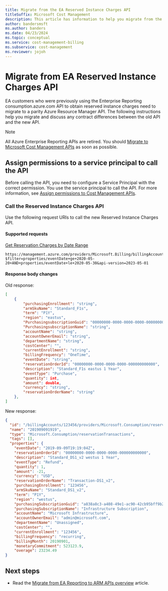 ```yaml
---
title: Migrate from the EA Reserved Instance Charges API
titleSuffix: Microsoft Cost Management
description: This article has information to help you migrate from the EA Reserved Instance Charges API.
author: bandersmsft
ms.author: banders
ms.date: 04/23/2024
ms.topic: conceptual
ms.service: cost-management-billing
ms.subservice: cost-management
ms.reviewer: jojoh
---
```


# Migrate from EA Reserved Instance Charges API

EA customers who were previously using the Enterprise Reporting consumption.azure.com API to obtain reserved instance charges need to migrate to a parity Azure Resource Manager API. The following instructions help you migrate and discuss any contract differences between the old API and the new API.

> [!NOTE]
> All Azure Enterprise Reporting APIs are retired. You should [Migrate to Microsoft Cost Management APIs](migrate-ea-reporting-arm-apis-overview.md) as soon as possible.

## Assign permissions to a service principal to call the API

Before calling the API, you need to configure a Service Principal with the correct permission. You use the service principal to call the API. For more information, see [Assign permissions to Cost Management APIs](cost-management-api-permissions.md).

### Call the Reserved Instance Charges API

Use the following request URIs to call the new Reserved Instance Charges API.

#### Supported requests

[Get Reservation Charges by Date Range](/rest/api/consumption/reservationtransactions/list)

```http
https://management.azure.com/providers/Microsoft.Billing/billingAccounts/{billingAccountId}/providers/Microsoft.Consumption/reservationTransactions?$filter=properties/eventDate+ge+2020-05-20+AND+properties/eventDate+le+2020-05-30&api-version=2023-05-01 
```

#### Response body changes

Old response:

```json
[
    {
        "purchasingEnrollment": "string",
        "armSkuName": "Standard_F1s",
        "term": "P1Y",
        "region": "eastus",
        "PurchasingsubscriptionGuid": "00000000-0000-0000-0000-000000000000",
        "PurchasingsubscriptionName": "string",
        "accountName": "string",
        "accountOwnerEmail": "string",
        "departmentName": "string",
        "costCenter": "",
        "currentEnrollment": "string",
        "billingFrequency": "OneTime",
        "eventDate": "string",
        "reservationOrderId": "00000000-0000-0000-0000-000000000000",
        "description": "Standard_F1s eastus 1 Year",
        "eventType": "Purchase",
        "quantity": int,
        "amount": double,
        "currency": "string",
        "reservationOrderName": "string"
    },
]
```

New response:

```json
{
  "id": "/billingAccounts/123456/providers/Microsoft.Consumption/reservationtransactions/201909091919",
  "name": "201909091919",
  "type": "Microsoft.Consumption/reservationTransactions",
  "tags": [],
  "properties": {
    "eventDate": "2019-09-09T19:19:04Z",
    "reservationOrderId": "00000000-0000-0000-0000-000000000000",
    "description": "Standard_DS1_v2 westus 1 Year",
    "eventType": "Refund",
    "quantity": 1,
    "amount": -21,
    "currency": "USD",
    "reservationOrderName": "Transaction-DS1_v2",
    "purchasingEnrollment": "123456",
    "armSkuName": "Standard_DS1_v2",
    "term": "P1Y",
    "region": "westus",
    "purchasingSubscriptionGuid": "a838a8c3-a408-49e1-ac90-42cb95bff9b2",
    "purchasingSubscriptionName": "Infrastructure Subscription",
    "accountName": "Microsoft Infrastructure",
    "accountOwnerEmail": "admin@microsoft.com",
    "departmentName": "Unassigned",
    "costCenter": "",
    "currentEnrollment": "123456",
    "billingFrequency": "recurring",
    "billingMonth": 20190901,
    "monetaryCommitment": 523123.9,
    "overage": 23234.49
}
```

## Next steps

- Read the [Migrate from EA Reporting to ARM APIs overview](migrate-ea-reporting-arm-apis-overview.md) article.